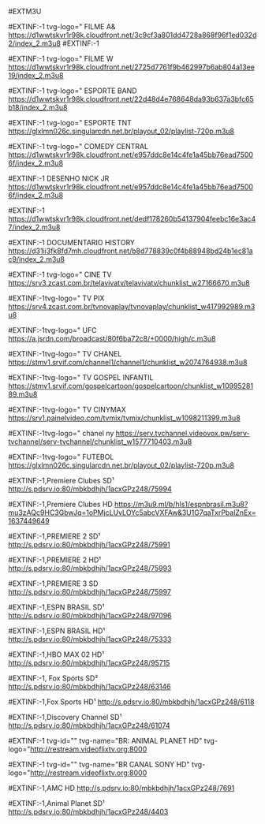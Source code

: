 #EXTM3U

#EXTINF:-1
tvg-logo="
FILME A&
https://d1wwtskvr1r98k.cloudfront.net/3c9cf3a801dd4728a868f96f1ed032d2/index_2.m3u8
#EXTINF:-1

#EXTINF:-1
tvg-logo=" FILME W
https://d1wwtskvr1r98k.cloudfront.net/2725d7761f9b462997b6ab804a13ee19/index_2.m3u8

#EXTINF:-1
tvg-logo="
ESPORTE BAND
https://d1wwtskvr1r98k.cloudfront.net/22d48d4e768648da93b637a3bfc65b18/index_2.m3u8

#EXTINF:-1
tvg-logo="
ESPORTE TNT 
https://glxlmn026c.singularcdn.net.br/playout_02/playlist-720p.m3u8

#EXTINF:-1
tvg-logo="
COMEDY CENTRAL
https://d1wwtskvr1r98k.cloudfront.net/e957ddc8e14c4fe1a45bb76ead75006f/index_2.m3u8

#EXTINF:-1
DESENHO NICK JR
https://d1wwtskvr1r98k.cloudfront.net/e957ddc8e14c4fe1a45bb76ead75006f/index_2.m3u8

#EXTINF:-1
https://d1wwtskvr1r98k.cloudfront.net/dedf178260b54137904feebc16e3ac47/index_2.m3u8

#EXTINF:-1
DOCUMENTARIO HISTORY
https://d31ii3fk8fd7mh.cloudfront.net/b8d778839c0f4b88948bd24b1ec81ac9/index_2.m3u8

#EXTINF:-1 tvg-logo="
CINE TV 
https://srv3.zcast.com.br/telavivatv/telavivatv/chunklist_w27166670.m3u8

#EXTINF:-1tvg-logo="
TV PIX
https://srv4.zcast.com.br/tvnovaplay/tvnovaplay/chunklist_w417992989.m3u8

#EXTINF:-1tvg-logo="
UFC
https://a.jsrdn.com/broadcast/80f6ba72c8/+0000/high/c.m3u8

#EXTINF:-1tvg-logo="
TV CHANEL
https://stmv1.srvif.com/channel1/channel1/chunklist_w2074764938.m3u8

#EXTINF:-1tvg-logo="
TV GOSPEL INFANTIL
https://stmv1.srvif.com/gospelcartoon/gospelcartoon/chunklist_w1099528189.m3u8

#EXTINF:-1tvg-logo="
TV CINYMAX
https://srv1.painelvideo.com/tvmix/tvmix/chunklist_w1098211399.m3u8

#EXTINF:-1tvg-logo="
chanel ny
https://serv.tvchannel.videovox.pw/serv-tvchannel/serv-tvchannel/chunklist_w1577710403.m3u8

#EXTINF:-1tvg-logo="
FUTEBOL 
https://glxlmn026c.singularcdn.net.br/playout_02/playlist-720p.m3u8


#EXTINF:-1,Premiere Clubes SD¹
http://s.pdsrv.io:80/mbkbdhjh/1acxGPz248/75994


#EXTINF:-1,Premiere Clubes HD
https://m3u9.ml/b/hls1/espnbrasil.m3u8?mu3zAQc9HC3GbwJq=1oPMjcLUvLOYc5abcVXFAw&3U1G7qaTxrPbalZnEx=1637449649

#EXTINF:-1,PREMIERE 2 SD¹
http://s.pdsrv.io:80/mbkbdhjh/1acxGPz248/75991

#EXTINF:-1,PREMIERE 2 HD¹
http://s.pdsrv.io:80/mbkbdhjh/1acxGPz248/75993

#EXTINF:-1,PREMIERE 3 SD
http://s.pdsrv.io:80/mbkbdhjh/1acxGPz248/75997

#EXTINF:-1,ESPN BRASIL SD¹
http://s.pdsrv.io:80/mbkbdhjh/1acxGPz248/97096

#EXTINF:-1,ESPN BRASIL HD¹
http://s.pdsrv.io:80/mbkbdhjh/1acxGPz248/75333

#EXTINF:-1,HBO MAX 02 HD¹
http://s.pdsrv.io:80/mbkbdhjh/1acxGPz248/95715

#EXTINF:-1, Fox Sports SD²
http://s.pdsrv.io:80/mbkbdhjh/1acxGPz248/63146

#EXTINF:-1,Fox Sports HD¹
http://s.pdsrv.io:80/mbkbdhjh/1acxGPz248/6118

#EXTINF:-1,Discovery Channel SD¹
http://s.pdsrv.io:80/mbkbdhjh/1acxGPz248/61074

#EXTINF:-1 tvg-id=&quot;&quot; tvg-name=&quot;BR: ANIMAL PLANET HD&quot; tvg-logo=&quot;http://restream.videoflixtv.org:8000

#EXTINF:-1 tvg-id=&quot;&quot; tvg-name=&quot;BR CANAL SONY HD&quot; tvg-logo=&quot;http://restream.videoflixtv.org:8000

#EXTINF:-1,AMC HD
http://s.pdsrv.io:80/mbkbdhjh/1acxGPz248/7691

#EXTINF:-1,Animal Planet  SD¹
http://s.pdsrv.io:80/mbkbdhjh/1acxGPz248/4403
